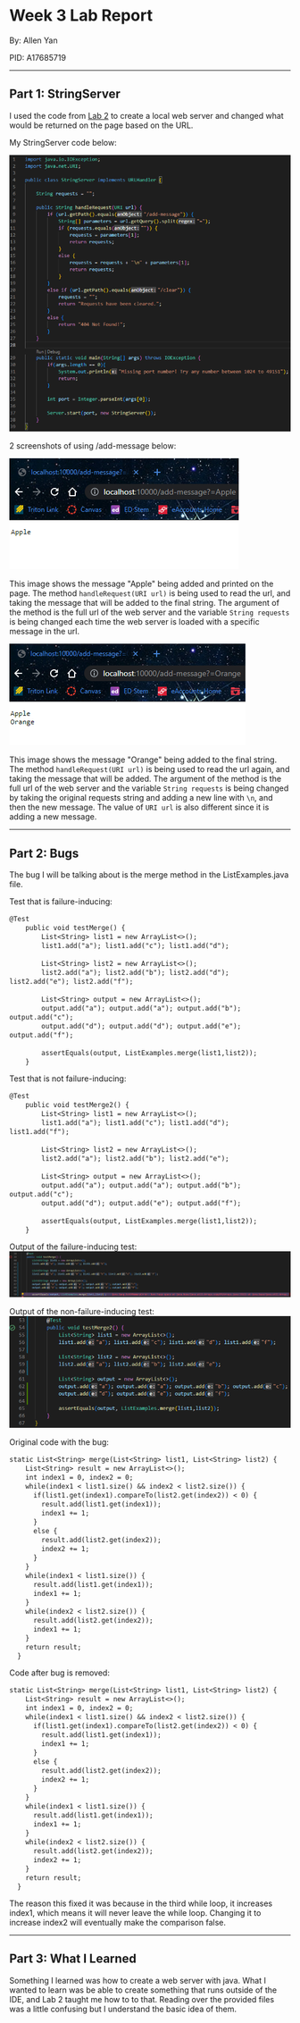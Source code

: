 # Week 3 Lab Report
By: Allen Yan

PID: A17685719

---
## Part 1: StringServer

I used the code from [Lab 2](https://ucsd-cse15l-w23.github.io/week/week2/#the-urlhandler-interface) to create a local web server and changed what would be returned on the page based on the URL.

My StringServer code below:

![image](StringServer_code.png)

2 screenshots of using /add-message below:

![image](add-message_1.png)

This image shows the message "Apple" being added and printed on the page. The method `handleRequest(URI url)` is being used to read the url, and taking the message that will be added to the final string. The argument of the method is the full url of the web server and the variable `String requests` is being changed each time the web server is loaded with a specific message in the url.

![image](add-message_2.png)

This image shows the message "Orange" being added to the final string. The method `handleRequest(URI url)` is being used to read the url again, and taking the message that will be added. The argument of the method is the full url of the web server and the variable `String requests` is being changed by taking the original requests string and adding a new line with `\n`, and then the new message. The value of `URI url` is also different since it is adding a new message.

---
## Part 2: Bugs

The bug I will be talking about is the merge method in the ListExamples.java file.

Test that is failure-inducing:
```
@Test
    public void testMerge() {
        List<String> list1 = new ArrayList<>();
        list1.add("a"); list1.add("c"); list1.add("d");

        List<String> list2 = new ArrayList<>();
        list2.add("a"); list2.add("b"); list2.add("d"); list2.add("e"); list2.add("f");

        List<String> output = new ArrayList<>();
        output.add("a"); output.add("a"); output.add("b"); output.add("c"); 
        output.add("d"); output.add("d"); output.add("e"); output.add("f");
 
        assertEquals(output, ListExamples.merge(list1,list2));
    }
```

Test that is not failure-inducing:
```
@Test
    public void testMerge2() {
        List<String> list1 = new ArrayList<>();
        list1.add("a"); list1.add("c"); list1.add("d"); list1.add("f");

        List<String> list2 = new ArrayList<>();
        list2.add("a"); list2.add("b"); list2.add("e");
        
        List<String> output = new ArrayList<>();
        output.add("a"); output.add("a"); output.add("b"); output.add("c"); 
        output.add("d"); output.add("e"); output.add("f");

        assertEquals(output, ListExamples.merge(list1,list2));
    }
```

Output of the failure-inducing test:
![image](symptom_error.png)

Output of the non-failure-inducing test:
![image](symptom_pass.png)

Original code with the bug:
```
static List<String> merge(List<String> list1, List<String> list2) {
    List<String> result = new ArrayList<>();
    int index1 = 0, index2 = 0;
    while(index1 < list1.size() && index2 < list2.size()) {
      if(list1.get(index1).compareTo(list2.get(index2)) < 0) {
        result.add(list1.get(index1));
        index1 += 1;
      }
      else {
        result.add(list2.get(index2));
        index2 += 1;
      }
    }
    while(index1 < list1.size()) {
      result.add(list1.get(index1));
      index1 += 1;
    }
    while(index2 < list2.size()) {
      result.add(list2.get(index2));
      index1 += 1;
    }
    return result;
  }
```

Code after bug is removed:
```
static List<String> merge(List<String> list1, List<String> list2) {
    List<String> result = new ArrayList<>();
    int index1 = 0, index2 = 0;
    while(index1 < list1.size() && index2 < list2.size()) {
      if(list1.get(index1).compareTo(list2.get(index2)) < 0) {
        result.add(list1.get(index1));
        index1 += 1;
      }
      else {
        result.add(list2.get(index2));
        index2 += 1;
      }
    }
    while(index1 < list1.size()) {
      result.add(list1.get(index1));
      index1 += 1;
    }
    while(index2 < list2.size()) {
      result.add(list2.get(index2));
      index2 += 1;
    }
    return result;
  }
```

The reason this fixed it was because in the third while loop, it increases index1, which means it will never leave the while loop. Changing it to increase index2 will eventually make the comparison false.

---
## Part 3: What I Learned

Something I learned was how to create a web server with java. What I wanted to learn was be able to create something that runs outside of the IDE, and Lab 2 taught me how to to that. Reading over the provided files was a little confusing but I understand the basic idea of them.
